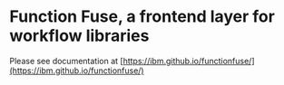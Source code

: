 # Function Fuse, a frontend layer for workflow libraries

Please see documentation at [https://ibm.github.io/functionfuse/](https://ibm.github.io/functionfuse/)
